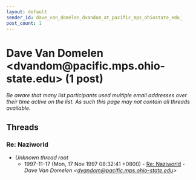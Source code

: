 ```yaml
---
layout: default
sender_id: dave_van_domelen_dvandom_at_pacific_mps_ohiostate_edu_
post_count: 1
---
```


# Dave Van Domelen <dvandom<span>@</span>pacific.mps.ohio-state.edu> (1 post)

_Be aware that many list participants used multiple email addresses over their time active on the list. As such this page may not contain all threads available._

## Threads

### Re: Naziworld
+ _Unknown thread root_
  + 1997-11-17 (Mon, 17 Nov 1997 08:32:41 +0800) - [Re: Naziworld](/archive/1997/11/fc731bbe896948ed4f00489605f6b0fe0be65d10dcc58c5a15052a26f814c267) - _Dave Van Domelen \<dvandom@pacific.mps.ohio-state.edu\>_

